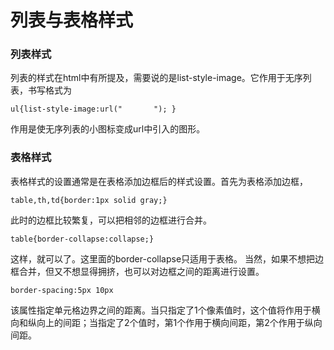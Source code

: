 列表与表格样式
===================
###  列表样式
列表的样式在html中有所提及，需要说的是list-style-image。它作用于无序列表，书写格式为

    ul{list-style-image:url("       "); }
作用是使无序列表的小图标变成url中引入的图形。

###  表格样式
表格样式的设置通常是在表格添加边框后的样式设置。首先为表格添加边框，

    table,th,td{border:1px solid gray;}
此时的边框比较繁复，可以把相邻的边框进行合并。

    table{border-collapse:collapse;}
这样，就可以了。这里面的border-collapse只适用于表格。
当然，如果不想把边框合并，但又不想显得拥挤，也可以对边框之间的距离进行设置。

    border-spacing:5px 10px
该属性指定单元格边界之间的距离。当只指定了1个像素值时，这个值将作用于横向和纵向上的间距；当指定了2个值时，第1个作用于横向间距，第2个作用于纵向间距。